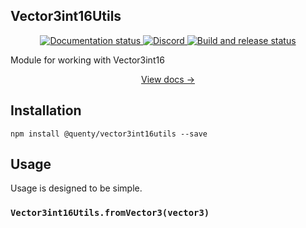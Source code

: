 ## Vector3int16Utils
<div align="center">
  <a href="http://quenty.github.io/NevermoreEngine/">
    <img src="https://github.com/Quenty/NevermoreEngine/actions/workflows/docs.yml/badge.svg" alt="Documentation status" />
  </a>
  <a href="https://discord.gg/mhtGUS8">
    <img src="https://img.shields.io/discord/385151591524597761?color=5865F2&label=discord&logo=discord&logoColor=white" alt="Discord" />
  </a>
  <a href="https://github.com/Quenty/NevermoreEngine/actions">
    <img src="https://github.com/Quenty/NevermoreEngine/actions/workflows/build.yml/badge.svg" alt="Build and release status" />
  </a>
</div>

Module for working with Vector3int16

<div align="center"><a href="https://quenty.github.io/NevermoreEngine/api/Vector3int16Utils">View docs →</a></div>

## Installation
```
npm install @quenty/vector3int16utils --save
```

## Usage
Usage is designed to be simple.

### `Vector3int16Utils.fromVector3(vector3)`

